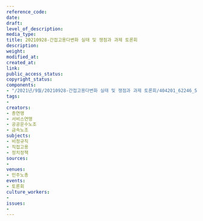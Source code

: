 ```yaml
---
reference_code: 
date: 
draft: 
level_of_description: 
media_type: 
title: 20210928-간접고용다변화 실태 및 쟁점과 과제 토론회
description: 
weight: 
modified_at: 
created_at: 
link: 
public_access_status: 
copyright_status: 
components:
- "/2021년/9월/20210928-간접고용다변화 실태 및 쟁점과 과제 토론회/404201_62246_5248.jpg"
tags:
- 
creators:
- 총연맹
- 서비스연맹
- 공공운수노조
- 금속노조
subjects:
- 비정규직
- 직접고용
- 정치정책
sources:
- 
venues:
- 민주노총
events:
- 토론회
culture_workers:
- 
issues:
- 
---
```


